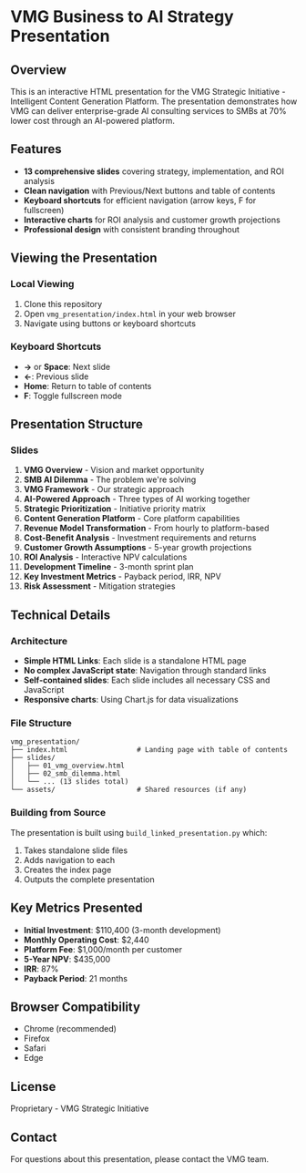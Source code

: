 # VMG Business to AI Strategy Presentation

## Overview
This is an interactive HTML presentation for the VMG Strategic Initiative - Intelligent Content Generation Platform. The presentation demonstrates how VMG can deliver enterprise-grade AI consulting services to SMBs at 70% lower cost through an AI-powered platform.

## Features
- **13 comprehensive slides** covering strategy, implementation, and ROI analysis
- **Clean navigation** with Previous/Next buttons and table of contents
- **Keyboard shortcuts** for efficient navigation (arrow keys, F for fullscreen)
- **Interactive charts** for ROI analysis and customer growth projections
- **Professional design** with consistent branding throughout

## Viewing the Presentation

### Local Viewing
1. Clone this repository
2. Open `vmg_presentation/index.html` in your web browser
3. Navigate using buttons or keyboard shortcuts

### Keyboard Shortcuts
- **→** or **Space**: Next slide
- **←**: Previous slide  
- **Home**: Return to table of contents
- **F**: Toggle fullscreen mode

## Presentation Structure

### Slides
1. **VMG Overview** - Vision and market opportunity
2. **SMB AI Dilemma** - The problem we're solving
3. **VMG Framework** - Our strategic approach
4. **AI-Powered Approach** - Three types of AI working together
5. **Strategic Prioritization** - Initiative priority matrix
6. **Content Generation Platform** - Core platform capabilities
7. **Revenue Model Transformation** - From hourly to platform-based
8. **Cost-Benefit Analysis** - Investment requirements and returns
9. **Customer Growth Assumptions** - 5-year growth projections
10. **ROI Analysis** - Interactive NPV calculations
11. **Development Timeline** - 3-month sprint plan
12. **Key Investment Metrics** - Payback period, IRR, NPV
13. **Risk Assessment** - Mitigation strategies

## Technical Details

### Architecture
- **Simple HTML Links**: Each slide is a standalone HTML page
- **No complex JavaScript state**: Navigation through standard links
- **Self-contained slides**: Each slide includes all necessary CSS and JavaScript
- **Responsive charts**: Using Chart.js for data visualizations

### File Structure
```
vmg_presentation/
├── index.html                 # Landing page with table of contents
├── slides/
│   ├── 01_vmg_overview.html
│   ├── 02_smb_dilemma.html
│   └── ... (13 slides total)
└── assets/                    # Shared resources (if any)
```

### Building from Source
The presentation is built using `build_linked_presentation.py` which:
1. Takes standalone slide files
2. Adds navigation to each
3. Creates the index page
4. Outputs the complete presentation

## Key Metrics Presented
- **Initial Investment**: $110,400 (3-month development)
- **Monthly Operating Cost**: $2,440
- **Platform Fee**: $1,000/month per customer
- **5-Year NPV**: $435,000
- **IRR**: 87%
- **Payback Period**: 21 months

## Browser Compatibility
- Chrome (recommended)
- Firefox
- Safari
- Edge

## License
Proprietary - VMG Strategic Initiative

## Contact
For questions about this presentation, please contact the VMG team.